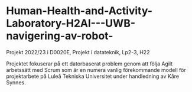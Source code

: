 # Human-Health-and-Activity-Laboratory-H2Al---UWB-navigering-av-robot-
Projekt 2022/23 i D0020E, Projekt i datateknik, Lp2-3, H22



Projektet fokuserar på ett datorbaserat problem genom att följa Agilt 
arbetssätt med Scrum som är en numera vanlig förekommande modell för 
projektarbete på Luleå Tekniska Universitet under handledning av 
Kåre Synnes.

